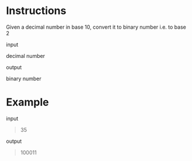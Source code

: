 # Instructions

Given a decimal number in base 10, convert it to binary number i.e. to base 2

input

decimal number

output

binary number

# Example

input

> 35

output

>100011
